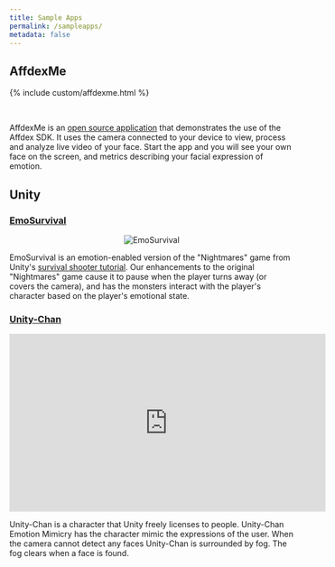 ```yaml
---
title: Sample Apps
permalink: /sampleapps/
metadata: false
---
```


## AffdexMe

{% include custom/affdexme.html %}

<br />
<p>
  AffdexMe is an
  <a href="https://github.com/Affectiva?utf8=%E2%9C%93&query=affdexme"> open source application</a>
  that demonstrates the use of the Affdex SDK. It uses the camera connected to your device to view, process and analyze live video of your face. Start the app and you will see your own face on the screen, and metrics describing your facial expression of emotion.
</p>

## Unity

### [EmoSurvival](https://github.com/Affectiva/EmoSurvival)
<center>
<img src="{{ "/images/PausedGame.png" | prepend: site.baseurl }}" title="EmoSurvival">
</center>

EmoSurvival is an emotion-enabled version of the "Nightmares" game from Unity's [survival shooter tutorial](https://unity3d.com/learn/tutorials/projects/survival-shooter-project).  Our enhancements to the original "Nightmares" game cause it to pause when the player turns away (or covers the camera), and has the monsters interact with the player's character based on the player's emotional state.

### [Unity-Chan](https://github.com/Affectiva/UnityChan)
<center>
<iframe width="560" height="315" src="https://www.youtube.com/embed/MZCNWWyHa98" frameborder="0" allowfullscreen></iframe>
</center>

Unity-Chan is a character that Unity freely licenses to people.  Unity-Chan Emotion Mimicry has the character mimic the expressions of the user.  When the camera cannot detect any faces Unity-Chan is surrounded by fog.  The fog clears when a face is found.

